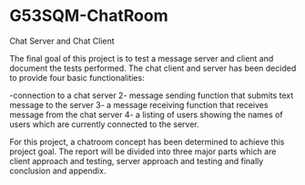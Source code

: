 # G53SQM-ChatRoom
Chat Server and Chat Client 

The final goal of this project is to test a message server and client and document the tests performed. The chat client and server has been decided to provide four basic functionalities:

-connection to a chat server
2- message sending function that submits text message to the server
3- a message receiving function that receives message from the chat server
4- a listing of users showing the names of users which are currently connected to the server. 

For this project, a chatroom concept has been determined to achieve this project goal. The report will be divided into three major parts which are client approach and testing, server approach and testing and finally conclusion and appendix. 
